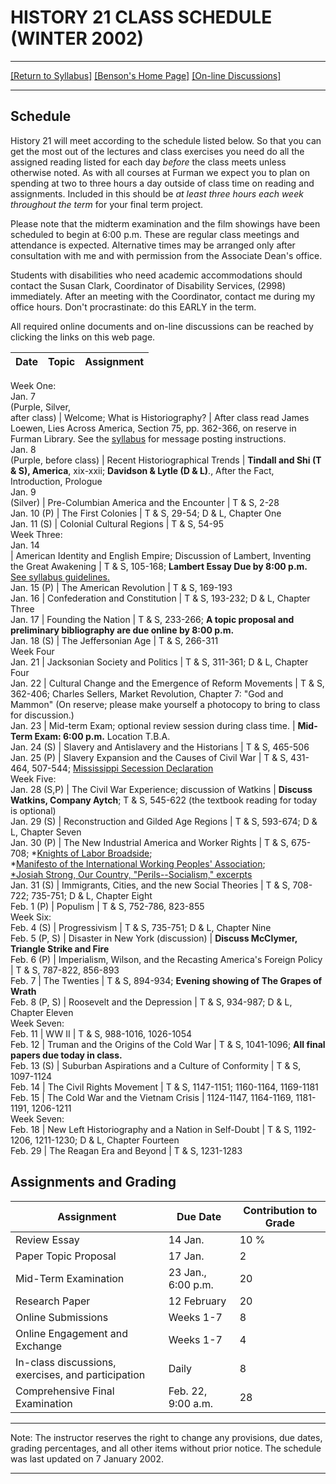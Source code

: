 # HISTORY 21 CLASS SCHEDULE (WINTER 2002)

* * *

[[Return to Syllabus]](21sylw02.htm) [[Benson's Home
Page]](http://www.furman.edu/~benson/index.htm) [[On-line
Discussions]](http://www.quicktopic.com/11/H/nVXquFxjGmwUR)

* * *

## Schedule

History 21 will meet according to the schedule listed below. So that you can
get the most out of the lectures and class exercises you need do all the
assigned reading listed for each day _before_ the class meets unless otherwise
noted. As with all courses at Furman we expect you to plan on spending at two
to three hours a day outside of class time on reading and assignments.
Included in this should be _at least three hours each week throughout the
term_ for your final term project.

Please note that the midterm examination and the film showings have been
scheduled to begin at 6:00 p.m. These are regular class meetings and
attendance is expected. Alternative times may be arranged only after
consultation with me and with permission from the Associate Dean's office.

Students with disabilities who need academic accommodations should contact the
Susan Clark, Coordinator of Disability Services, (2998) immediately. After an
meeting with the Coordinator, contact me during my office hours. Don't
procrastinate: do this EARLY in the term.

All required online documents and on-line discussions can be reached by
clicking the links on this web page.

**Date** | **Topic** | **Assignment**  
---|---|---  
Week One:  
Jan. 7  
(Purple, Silver,  
after class) | Welcome; What is Historiography? | After class read James
Loewen, Lies Across America, Section 75, pp. 362-366, on reserve in Furman
Library. See the [syllabus](21sylw02.htm#online) for message posting
instructions.  
Jan. 8  
(Purple, before class) | Recent Historiographical Trends | **Tindall and Shi
(T & S), America**, xix-xxii; **Davidson & Lytle (D & L)**., After the Fact,
Introduction, Prologue  
Jan. 9  
(Silver) | Pre-Columbian America and the Encounter | T & S, 2-28  
Jan. 10 (P) | The First Colonies | T & S, 29-54; D & L, Chapter One  
Jan. 11 (S) | Colonial Cultural Regions | T & S, 54-95  
Week Three:  
Jan. 14  
| American Identity and English Empire; Discussion of Lambert, Inventing the
Great Awakening | T & S, 105-168; **Lambert Essay Due by 8:00 p.m.** [See
syllabus guidelines.]()  
Jan. 15 (P) | The American Revolution | T & S, 169-193  
Jan. 16 | Confederation and Constitution | T & S, 193-232; D & L, Chapter
Three  
Jan. 17 | Founding the Nation | T & S, 233-266; **A topic proposal and
preliminary bibliography are due online by 8:00 p.m.**  
Jan. 18 (S) | The Jeffersonian Age | T & S, 266-311  
Week Four  
Jan. 21 | Jacksonian Society and Politics | T & S, 311-361; D & L, Chapter
Four  
Jan. 22 | Cultural Change and the Emergence of Reform Movements | T & S,
362-406; Charles Sellers, Market Revolution, Chapter 7: "God and Mammon" (On
reserve; please make yourself a photocopy to bring to class for discussion.)  
Jan. 23 | Mid-term Exam; optional review session during class time. | **Mid-
Term Exam: 6:00 p.m.** Location T.B.A.  
Jan. 24 (S) | Slavery and Antislavery and the Historians | T & S, 465-506  
Jan. 25 (P) | Slavery Expansion and the Causes of Civil War | T & S, 431-464,
507-544; [ Mississippi Secession
Declaration](http://members.aol.com/jfepperson/reasons.html#Mississippi)  
Week Five:  
Jan. 28 (S,P) | The Civil War Experience; discussion of Watkins | **Discuss
Watkins, Company Aytch**; T & S, 545-622 (the textbook reading for today is
optional)  
Jan. 29 (S) | Reconstruction and Gilded Age Regions | T & S, 593-674; D & L,
Chapter Seven  
Jan. 30 (P) | The New Industrial America and Worker Rights | T & S, 675-708;
*[Knights of Labor
Broadside](http://www.chicagohistory.org/hadc/visuals/V0010.htm);  
*[Manifesto of the International Working Peoples' Association](http://flag.blackened.net/ksl/bullet22.htm); [   
*Josiah Strong, Our Country, "Perils--Socialism," excerpts](http://www.furman.edu/~benson/docs/jstrongperils.htm)  
Jan. 31 (S) | Immigrants, Cities, and the new Social Theories | T & S,
708-722; 735-751; D & L, Chapter Eight  
Feb. 1 (P) | Populism | T & S, 752-786, 823-855  
Week Six:  
Feb. 4 (S) | Progressivism | T & S, 735-751; D & L, Chapter Nine  
Feb. 5 (P, S) | Disaster in New York (discussion) | **Discuss McClymer,
Triangle Strike and Fire**  
Feb. 6 (P) | Imperialism, Wilson, and the Recasting America's Foreign Policy |
T & S, 787-822, 856-893  
Feb. 7 | The Twenties | T & S, 894-934; **Evening showing of The Grapes of
Wrath**  
Feb. 8 (P, S) | Roosevelt and the Depression | T & S, 934-987; D & L, Chapter
Eleven  
Week Seven:  
Feb. 11 | WW II | T & S, 988-1016, 1026-1054  
Feb. 12 | Truman and the Origins of the Cold War | T & S, 1041-1096; **All
final papers due today in class.**  
Feb. 13 (S) | Suburban Aspirations and a Culture of Conformity | T & S,
1097-1124  
Feb. 14 | The Civil Rights Movement | T & S, 1147-1151; 1160-1164, 1169-1181  
Feb. 15 | The Cold War and the Vietnam Crisis | 1124-1147, 1164-1169,
1181-1191, 1206-1211  
Week Seven:  
Feb. 18 | New Left Historiography and a Nation in Self-Doubt | T & S,
1192-1206, 1211-1230; D & L, Chapter Fourteen  
Feb. 29 | The Reagan Era and Beyond | T & S, 1231-1283  
  
## Assignments and Grading

**Assignment** | **Due Date** | **Contribution to Grade**  
---|---|---  
Review Essay | 14 Jan. | 10 %  
Paper Topic Proposal | 17 Jan. | 2  
Mid-Term Examination | 23 Jan., 6:00 p.m. | 20  
Research Paper | 12 February | 20  
Online Submissions | Weeks 1-7 | 8  
Online Engagement and Exchange | Weeks 1-7 | 4  
In-class discussions, exercises, and participation | Daily | 8  
Comprehensive Final Examination | Feb. 22, 9:00 a.m. | 28  
  
* * *

Note: The instructor reserves the right to change any provisions, due dates,
grading percentages, and all other items without prior notice. The schedule
was last updated on 7 January 2002.

* * *

